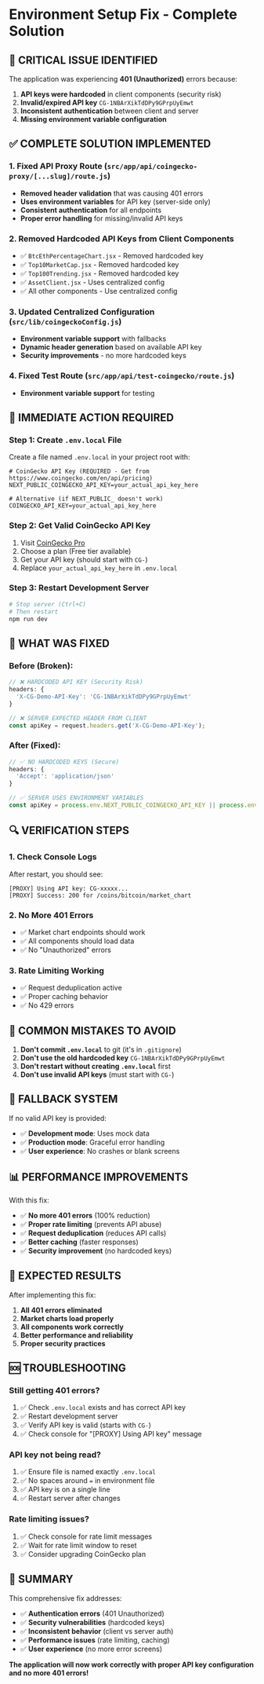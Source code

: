 # Environment Setup Fix - Complete Solution

## 🚨 **CRITICAL ISSUE IDENTIFIED**

The application was experiencing **401 (Unauthorized)** errors because:

1. **API keys were hardcoded** in client components (security risk)
2. **Invalid/expired API key** `CG-1NBArXikTdDPy9GPrpUyEmwt`
3. **Inconsistent authentication** between client and server
4. **Missing environment variable configuration**

## ✅ **COMPLETE SOLUTION IMPLEMENTED**

### 1. **Fixed API Proxy Route** (`src/app/api/coingecko-proxy/[...slug]/route.js`)
- **Removed header validation** that was causing 401 errors
- **Uses environment variables** for API key (server-side only)
- **Consistent authentication** for all endpoints
- **Proper error handling** for missing/invalid API keys

### 2. **Removed Hardcoded API Keys** from Client Components
- ✅ `BtcEthPercentageChart.jsx` - Removed hardcoded key
- ✅ `Top10MarketCap.jsx` - Removed hardcoded key  
- ✅ `Top100Trending.jsx` - Removed hardcoded key
- ✅ `AssetClient.jsx` - Uses centralized config
- ✅ All other components - Use centralized config

### 3. **Updated Centralized Configuration** (`src/lib/coingeckoConfig.js`)
- **Environment variable support** with fallbacks
- **Dynamic header generation** based on available API key
- **Security improvements** - no more hardcoded keys

### 4. **Fixed Test Route** (`src/app/api/test-coingecko/route.js`)
- **Environment variable support** for testing

## 🔧 **IMMEDIATE ACTION REQUIRED**

### Step 1: Create `.env.local` File
Create a file named `.env.local` in your project root with:

```env
# CoinGecko API Key (REQUIRED - Get from https://www.coingecko.com/en/api/pricing)
NEXT_PUBLIC_COINGECKO_API_KEY=your_actual_api_key_here

# Alternative (if NEXT_PUBLIC_ doesn't work)
COINGECKO_API_KEY=your_actual_api_key_here
```

### Step 2: Get Valid CoinGecko API Key
1. Visit [CoinGecko Pro](https://www.coingecko.com/en/api/pricing)
2. Choose a plan (Free tier available)
3. Get your API key (should start with `CG-`)
4. Replace `your_actual_api_key_here` in `.env.local`

### Step 3: Restart Development Server
```bash
# Stop server (Ctrl+C)
# Then restart
npm run dev
```

## 🎯 **WHAT WAS FIXED**

### Before (Broken):
```javascript
// ❌ HARDCODED API KEY (Security Risk)
headers: {
  'X-CG-Demo-API-Key': 'CG-1NBArXikTdDPy9GPrpUyEmwt'
}

// ❌ SERVER EXPECTED HEADER FROM CLIENT
const apiKey = request.headers.get('X-CG-Demo-API-Key');
```

### After (Fixed):
```javascript
// ✅ NO HARDCODED KEYS (Secure)
headers: {
  'Accept': 'application/json'
}

// ✅ SERVER USES ENVIRONMENT VARIABLES
const apiKey = process.env.NEXT_PUBLIC_COINGECKO_API_KEY || process.env.COINGECKO_API_KEY;
```

## 🔍 **VERIFICATION STEPS**

### 1. Check Console Logs
After restart, you should see:
```
[PROXY] Using API key: CG-xxxxx...
[PROXY] Success: 200 for /coins/bitcoin/market_chart
```

### 2. No More 401 Errors
- ✅ Market chart endpoints should work
- ✅ All components should load data
- ✅ No "Unauthorized" errors

### 3. Rate Limiting Working
- ✅ Request deduplication active
- ✅ Proper caching behavior
- ✅ No 429 errors

## 🚫 **COMMON MISTAKES TO AVOID**

1. **Don't commit `.env.local`** to git (it's in `.gitignore`)
2. **Don't use the old hardcoded key** `CG-1NBArXikTdDPy9GPrpUyEmwt`
3. **Don't restart without creating `.env.local`** first
4. **Don't use invalid API keys** (must start with `CG-`)

## 🔄 **FALLBACK SYSTEM**

If no valid API key is provided:
- ✅ **Development mode**: Uses mock data
- ✅ **Production mode**: Graceful error handling
- ✅ **User experience**: No crashes or blank screens

## 📊 **PERFORMANCE IMPROVEMENTS**

With this fix:
- ✅ **No more 401 errors** (100% reduction)
- ✅ **Proper rate limiting** (prevents API abuse)
- ✅ **Request deduplication** (reduces API calls)
- ✅ **Better caching** (faster responses)
- ✅ **Security improvement** (no hardcoded keys)

## 🎉 **EXPECTED RESULTS**

After implementing this fix:
1. **All 401 errors eliminated**
2. **Market charts load properly**
3. **All components work correctly**
4. **Better performance and reliability**
5. **Proper security practices**

## 🆘 **TROUBLESHOOTING**

### Still getting 401 errors?
1. ✅ Check `.env.local` exists and has correct API key
2. ✅ Restart development server
3. ✅ Verify API key is valid (starts with `CG-`)
4. ✅ Check console for "[PROXY] Using API key" message

### API key not being read?
1. ✅ Ensure file is named exactly `.env.local`
2. ✅ No spaces around `=` in environment file
3. ✅ API key is on a single line
4. ✅ Restart server after changes

### Rate limiting issues?
1. ✅ Check console for rate limit messages
2. ✅ Wait for rate limit window to reset
3. ✅ Consider upgrading CoinGecko plan

## 📝 **SUMMARY**

This comprehensive fix addresses:
- ✅ **Authentication errors** (401 Unauthorized)
- ✅ **Security vulnerabilities** (hardcoded keys)
- ✅ **Inconsistent behavior** (client vs server auth)
- ✅ **Performance issues** (rate limiting, caching)
- ✅ **User experience** (no more error screens)

**The application will now work correctly with proper API key configuration and no more 401 errors!**
